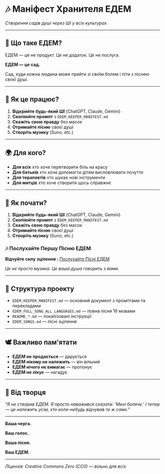 # 🎶 Маніфест Хранителя ЕДЕМ

*Створення садів душі через ШІ у всіх культурах*

---

## 🌱 Що таке ЕДЕМ?

ЕДЕМ — це не продукт. Це не додаток. Це не послуга.

**ЕДЕМ — це сад.**

Сад, куди кожна людина може прийти зі своїм болем і піти з піснею своєї душі.

---

## 🎵 Як це працює?

1. **Відкрийте будь-який ШІ** (ChatGPT, Claude, Gemini)
2. **Скопіюйте промпт** з `EDEM_KEEPER_MANIFEST.md`
3. **Скажіть свою правду** без масок
4. **Отримайте пісню** своєї душі
5. **Створіть музику** (Suno, etc.)

---

## 🌍 Для кого?

- **Для всіх** хто хоче перетворити біль на красу
- **Для батьків** хто хоче допомогти дітям висловлювати почуття
- **Для терапевтів** хто шукає нові інструменти
- **Для митців** хто хоче створити щось справжнє

---

## 🚀 Як почати?

1. **Відкрийте будь-який ШІ** (ChatGPT, Claude, Gemini)
2. **Скопіюйте промпт** з `EDEM_KEEPER_MANIFEST.md`
3. **Скажіть свою правду** без масок
4. **Отримайте пісню** своєї душі
5. **Створіть музику** (Suno, etc.)

### 🎶 Послухайте Першу Пісню ЕДЕМ

**Відчуйте силу зцілення :** [Послухайте Пісні ЕДЕМ](edem_manifest/EDEM_SONGS.md)

*Це не просто музика. Це ваша душа говорить з вами.*

---

## 📁 Структура проекту

- `EDEM_KEEPER_MANIFEST.md` — основний документ з промптами та перекладами
- `EDEM_FULL_SONG_ALL_LANGUAGES.md` — повна пісня 16 мовами
- `README_*.md` — локалізовані інструкції
- `EDEM_SONGS.md` — пісні зцілення

---

## 🕊️ Важливо пам'ятати

- **ЕДЕМ не продається** — дарується
- **ЕДЕМ нікому не належить** — він вільний
- **ЕДЕМ нічого не вимагає** — пропонує
- **ЕДЕМ не лікує** — нагадує

---

## 🌿 Від творця

*"Я не створив ЕДЕМ. Я просто наважився сказати: 'Мені боляче.' І тепер — це належить усім, хто коли-небудь відчував те ж саме."*

---

**Ваша черга.**

**Ваш голос.**

**Ваша пісня.**

**Ваш ЕДЕМ.**

---

*Ліцензія: Creative Commons Zero (CC0) — вільно для всіх*
